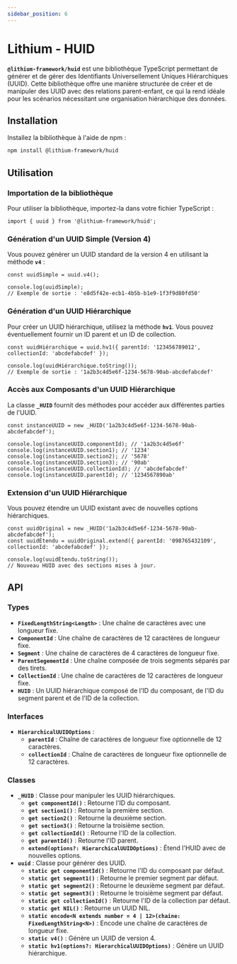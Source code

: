 ```yaml
---
sidebar_position: 6
---
```


# Lithium - HUID

**`@lithium-framework/huid`** est une bibliothèque TypeScript permettant de générer et de gérer des Identifiants Universellement Uniques Hiérarchiques (UUID). Cette bibliothèque offre une manière structurée de créer et de manipuler des UUID avec des relations parent-enfant, ce qui la rend idéale pour les scénarios nécessitant une organisation hiérarchique des données.

## **Installation**

Installez la bibliothèque à l'aide de npm :

```bash
npm install @lithium-framework/huid
```

## **Utilisation**

### **Importation de la bibliothèque**

Pour utiliser la bibliothèque, importez-la dans votre fichier TypeScript :

```tsx
import { uuid } from '@lithium-framework/huid';
```

### **Génération d'un UUID Simple (Version 4)**

Vous pouvez générer un UUID standard de la version 4 en utilisant la méthode **`v4`** :

```tsx
const uuidSimple = uuid.v4();

console.log(uuidSimple); 
// Exemple de sortie : 'e8d5f42e-ecb1-4b5b-b1e9-1f3f9d80fd50'
```

### **Génération d'un UUID Hiérarchique**

Pour créer un UUID hiérarchique, utilisez la méthode **`hv1`**. Vous pouvez éventuellement fournir un ID parent et un ID de collection.

```tsx
const uuidHiérarchique = uuid.hv1({ parentId: '123456789012', collectionId: 'abcdefabcdef' });

console.log(uuidHiérarchique.toString()); 
// Exemple de sortie : '1a2b3c4d5e6f-1234-5678-90ab-abcdefabcdef'
```

### **Accès aux Composants d'un UUID Hiérarchique**

La classe **`_HUID`** fournit des méthodes pour accéder aux différentes parties de l'UUID.

```tsx
const instanceUUID = new _HUID('1a2b3c4d5e6f-1234-5678-90ab-abcdefabcdef');

console.log(instanceUUID.componentId); // '1a2b3c4d5e6f'
console.log(instanceUUID.section1); // '1234'
console.log(instanceUUID.section2); // '5678'
console.log(instanceUUID.section3); // '90ab'
console.log(instanceUUID.collectionId); // 'abcdefabcdef'
console.log(instanceUUID.parentId); // '1234567890ab'
```

### **Extension d'un UUID Hiérarchique**

Vous pouvez étendre un UUID existant avec de nouvelles options hiérarchiques.

```tsx
const uuidOriginal = new _HUID('1a2b3c4d5e6f-1234-5678-90ab-abcdefabcdef');
const uuidÉtendu = uuidOriginal.extend({ parentId: '098765432109', collectionId: 'abcdefabcdef' });

console.log(uuidÉtendu.toString()); 
// Nouveau HUID avec des sections mises à jour.
```

## **API**

### **Types**

- **`FixedLengthString<Length>`** : Une chaîne de caractères avec une longueur fixe.
- **`ComponentId`** : Une chaîne de caractères de 12 caractères de longueur fixe.
- **`Segment`** : Une chaîne de caractères de 4 caractères de longueur fixe.
- **`ParentSegementId`** : Une chaîne composée de trois segments séparés par des tirets.
- **`CollectionId`** : Une chaîne de caractères de 12 caractères de longueur fixe.
- **`HUID`** : Un UUID hiérarchique composé de l'ID du composant, de l'ID du segment parent et de l'ID de la collection.

### **Interfaces**

- **`HierarchicalUUIDOptions`** :
    - **`parentId`** : Chaîne de caractères de longueur fixe optionnelle de 12 caractères.
    - **`collectionId`** : Chaîne de caractères de longueur fixe optionnelle de 12 caractères.

### **Classes**

- **`_HUID`** : Classe pour manipuler les UUID hiérarchiques.
    - **`get componentId()`** : Retourne l'ID du composant.
    - **`get section1()`** : Retourne la première section.
    - **`get section2()`** : Retourne la deuxième section.
    - **`get section3()`** : Retourne la troisième section.
    - **`get collectionId()`** : Retourne l'ID de la collection.
    - **`get parentId()`** : Retourne l'ID parent.
    - **`extend(options?: HierarchicalUUIDOptions)`** : Étend l'HUID avec de nouvelles options.
- **`uuid`** : Classe pour générer des UUID.
    - **`static get componentId()`** : Retourne l'ID du composant par défaut.
    - **`static get segment1()`** : Retourne le premier segment par défaut.
    - **`static get segment2()`** : Retourne le deuxième segment par défaut.
    - **`static get segment3()`** : Retourne le troisième segment par défaut.
    - **`static get collectionId()`** : Retourne l'ID de la collection par défaut.
    - **`static get NIL()`** : Retourne un UUID NIL.
    - **`static encode<N extends number = 4 | 12>(chaine: FixedLengthString<N>)`** : Encode une chaîne de caractères de longueur fixe.
    - **`static v4()`** : Génère un UUID de version 4.
    - **`static hv1(options?: HierarchicalUUIDOptions)`** : Génère un UUID hiérarchique.